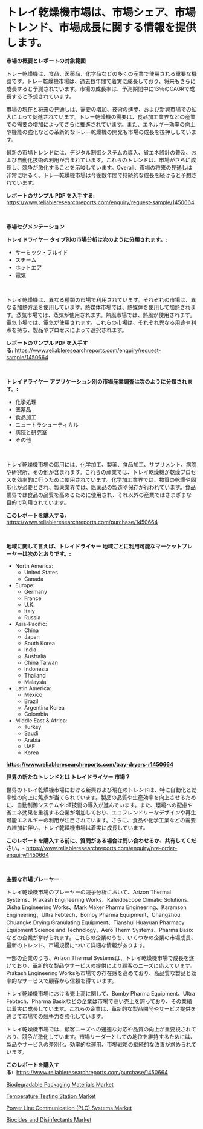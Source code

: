 <p><h1>トレイ乾燥機市場は、市場シェア、市場トレンド、市場成長に関する情報を提供します。</h1></p><p><strong>市場の概要とレポートの対象範囲</strong></p>
<p><p>トレー乾燥機は、食品、医薬品、化学品などの多くの産業で使用される重要な機器です。トレー乾燥機市場は、過去数年間で着実に成長しており、将来もさらに成長すると予測されています。市場の成長率は、予測期間中に13％のCAGRで成長すると予想されています。</p><p>市場の現在と将来の見通しは、需要の増加、技術の進歩、および新興市場での拡大によって促進されています。トレー乾燥機の需要は、食品加工業界などの産業での需要の増加によってさらに推進されています。また、エネルギー効率の向上や機能の強化などの革新的なトレー乾燥機の開発も市場の成長を後押ししています。</p><p>最新の市場トレンドには、デジタル制御システムの導入、省エネ設計の普及、および自動化技術の利用が含まれています。これらのトレンドは、市場がさらに成長し、競争が激化することを示唆しています。Overall、市場の将来の見通しは非常に明るく、トレー乾燥機市場は今後数年間で持続的な成長を続けると予想されています。</p></p>
<p><strong>レポートのサンプル PDF を入手する:</strong> <a href="https://www.reliableresearchreports.com/enquiry/request-sample/1450664">https://www.reliableresearchreports.com/enquiry/request-sample/1450664</a></p>
<p>&nbsp;</p>
<p><strong>市場セグメンテーション</strong></p>
<p><strong>トレイドライヤー タイプ別の市場分析は次のように分類されます。:</strong></p>
<p><ul><li>サーミック・フルイド</li><li>スチーム</li><li>ホットエア</li><li>電気</li></ul></p>
<p>&nbsp;</p>
<p><p>トレイ乾燥機は、異なる種類の市場で利用されています。それぞれの市場は、異なる加熱方法を使用しています。熱媒体市場では、熱媒体を使用して加熱されます。蒸気市場では、蒸気が使用されます。熱風市場では、熱風が使用されます。電気市場では、電気が使用されます。これらの市場は、それぞれ異なる用途や利点を持ち、製品やプロセスによって選択されます。</p></p>
<p><strong>レポートのサンプル PDF を入手する:</strong>&nbsp;<a href="https://www.reliableresearchreports.com/enquiry/request-sample/1450664">https://www.reliableresearchreports.com/enquiry/request-sample/1450664</a></p>
<p>&nbsp;</p>
<p><strong> トレイドライヤー アプリケーション別の市場産業調査は次のように分類されます。:</strong></p>
<p><ul><li>化学処理</li><li>医薬品</li><li>食品加工</li><li>ニュートラシューティカル</li><li>病院と研究室</li><li>その他</li></ul></p>
<p>&nbsp;</p>
<p><p>トレイ乾燥機市場の応用には、化学加工、製薬、食品加工、サプリメント、病院や研究所、その他が含まれます。これらの産業では、トレイ乾燥機が乾燥プロセスを効率的に行うために使用されています。化学加工業界では、物質の乾燥や固形化が必要とされ、製薬業界では、医薬品の製造や保存が行われています。食品業界では食品の品質を高めるために使用され、それ以外の産業ではさまざまな目的で利用されています。</p></p>
<p><strong>このレポートを購入する:</strong>&nbsp; <a href="https://www.reliableresearchreports.com/purchase/1450664">https://www.reliableresearchreports.com/purchase/1450664</a></p>
<p>&nbsp;</p>
<p><strong>地域に関して言えば、トレイドライヤー 地域ごとに利用可能なマーケットプレーヤーは次のとおりです。:</strong></p>
<p><ul>
    <li>
        North America:
        <ul>
            <li>United States</li>
            <li>Canada</li>
        </ul>
    </li>
    <li>
        Europe:
        <ul>
            <li>Germany</li>
            <li>France</li>
            <li>U.K.</li>
            <li>Italy</li>
            <li>Russia</li>
        </ul>
    </li>
    <li>
        Asia-Pacific:
        <ul>
            <li>China</li>
            <li>Japan</li>
            <li>South Korea</li>
            <li>India</li>
            <li>Australia</li>
            <li>China Taiwan</li>
            <li>Indonesia</li>
            <li>Thailand</li>
            <li>Malaysia</li>
        </ul>
    </li>
    <li>
        Latin America:
        <ul>
            <li>Mexico</li>
            <li>Brazil</li>
            <li>Argentina Korea</li>
            <li>Colombia</li>
        </ul>
    </li>
    <li>
        Middle East & Africa:
        <ul>
            <li>Turkey</li>
            <li>Saudi</li>
            <li>Arabia</li>
            <li>UAE</li>
            <li>Korea</li>
        </ul>
    </li>
    </ul></p>
<p><strong><a href="https://www.reliableresearchreports.com/tray-dryers-r1450664">https://www.reliableresearchreports.com/tray-dryers-r1450664</a></strong>&nbsp;</p>
<p><strong>世界の新たなトレンドとは トレイドライヤー 市場？</strong></p>
<p><p>世界のトレイ乾燥機市場における新興および現在のトレンドは、特に自動化と効率性の向上に焦点が当てられています。製品の品質や生産効率を向上させるために、自動制御システムやIoT技術の導入が進んでいます。また、環境への配慮や省エネ効果を重視する企業が増加しており、エコフレンドリーなデザインや再生可能エネルギーの利用が注目されています。さらに、食品や化学工業などの需要の増加に伴い、トレイ乾燥機市場は着実に成長しています。</p></p>
<p><strong>このレポートを購入する前に、質問がある場合は問い合わせるか、共有してください。</strong>- <a href="https://www.reliableresearchreports.com/enquiry/pre-order-enquiry/1450664">https://www.reliableresearchreports.com/enquiry/pre-order-enquiry/1450664</a></p>
<p>&nbsp;</p>
<p><strong>主要な市場プレーヤー</strong></p>
<p><p>トレイ乾燥機市場のプレーヤーの競争分析において、Arizon Thermal Systems、Prakash Engineering Works、Kaleidoscope Climatic Solutions、Disha Engineering Works、Mark Maker Pharma Engineering、Karamson Engineering、Ultra Febtech、Bomby Pharma Equipment、Changzhou Chuangke Drying Granulating Equipment、Tianshui Huayuan Pharmacy Equipment Science and Technology、Aero Therm Systems、Pharma Basixなどの企業が挙げられます。これらの企業のうち、いくつかの企業の市場成長、最新のトレンド、市場規模について詳細な情報があります。</p><p>一部の企業のうち、Arizon Thermal Systemsは、トレイ乾燥機市場で成長を遂げており、革新的な製品やサービスの提供により顧客のニーズに応えています。Prakash Engineering Worksも市場での存在感を高めており、高品質な製品と効率的なサービスで顧客から信頼を得ています。</p><p>トレイ乾燥機市場における売上高に関して、Bomby Pharma Equipment、Ultra Febtech、Pharma Basixなどの企業は市場で高い売上を誇っており、その業績は着実に成長しています。これらの企業は、革新的な製品開発やサービス提供を通じて市場での競争力を強化しています。</p><p>トレイ乾燥機市場では、顧客ニーズへの迅速な対応や品質の向上が重要視されており、競争が激化しています。市場リーダーとしての地位を維持するためには、製品やサービスの差別化、効率的な運用、市場戦略の継続的な改善が求められています。</p></p>
<p><strong>このレポートを購入する:</strong>&nbsp;&nbsp;<a href="https://www.reliableresearchreports.com/purchase/1450664">https://www.reliableresearchreports.com/purchase/1450664</a></p>
<p><p><a href="https://natural-crush-b99.notion.site/Biodegradable-Packaging-Materials-Market-Analysis-Examines-its-Scope-on-Growth-Opportunities-and-Fo-6304666aec2147a7ae05501d52cd9dc1">Biodegradable Packaging Materials Market</a></p><p><a href="https://view.publitas.com/reportprime-1/temperature-testing-station-market-size-growth-and-forecast-from-2024-2031/">Temperature Testing Station Market</a></p><p><a href="https://github.com/Alonsoolds3wq1d81czn8rbol/Market-Research-Report-List-1/blob/main/power-line-communication-plc-systems-market.md">Power Line Communication (PLC) Systems Market</a></p><p><a href="https://boundless-drawbridge-702.notion.site/Biocides-and-Disinfectants-Market-Provides-Detailed-Segmentation-of-this-Market-based-on-Type-Appli-4f9d0a03274f44febf63a4bf67d49b74">Biocides and Disinfectants Market</a></p></p>